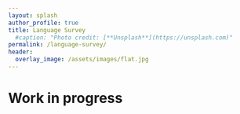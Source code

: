 ```yaml
---
layout: splash
author_profile: true
title: Language Survey
  #caption: "Photo credit: [**Unsplash**](https://unsplash.com)"
permalink: /language-survey/
header:
  overlay_image: /assets/images/flat.jpg
---
```

# Work in progress
